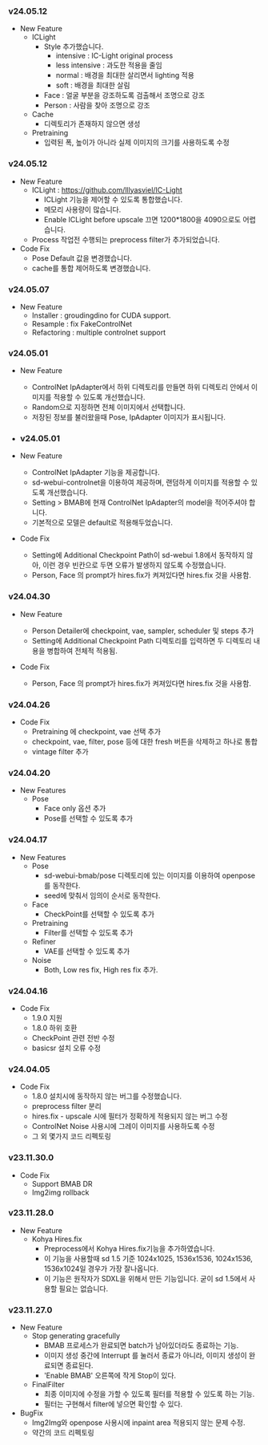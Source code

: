 ### v24.05.12

* New Feature
  * ICLight
    * Style 추가했습니다.
      * intensive : IC-Light original process
      * less intensive : 과도한 적용을 줄임
      * normal : 배경을 최대한 살리면서 lighting 적용
      * soft : 배경을 최대한 살림
    * Face : 얼굴 부분을 강조하도록 검출해서 조명으로 강조
    * Person : 사람을 찾아 조명으로 강조
  * Cache
    * 디렉토리가 존재하지 않으면 생성
  * Pretraining
    * 입력된 폭, 높이가 아니라 실제 이미지의 크기를 사용하도록 수정

### v24.05.12

* New Feature
  * ICLight : https://github.com/lllyasviel/IC-Light
    * ICLight 기능을 제어할 수 있도록 통합했습니다.
    * 메모리 사용량이 많습니다.
    * Enable ICLight before upscale 끄면 1200*1800을 4090으로도 어렵습니다.
  * Process 작업전 수행되는 preprocess filter가 추가되었습니다.
* Code Fix
  * Pose Default 값을 변경했습니다.
  * cache를 통합 제어하도록 변경했습니다.

### v24.05.07

* New Feature
  * Installer : groudingdino for CUDA support.
  * Resample : fix FakeControlNet
  * Refactoring : multiple controlnet support

  
### v24.05.01

* New Feature
  * ControlNet IpAdapter에서 하위 디렉토리를 만들면 하위 디렉토리 안에서 이미지를 적용할 수 있도록 개선했습니다.
  * Random으로 지정하면 전체 이미지에서 선택합니다.
  * 저장된 정보를 불러왔을때 Pose, IpAdapter 이미지가 표시됩니다.
  
* ### v24.05.01

* New Feature
  * ControlNet IpAdapter 기능을 제공합니다.
  * sd-webui-controlnet을 이용하여 제공하며, 랜덤하게 이미지를 적용할 수 있도록 개선했습니다.
  * Setting > BMAB에 현재 ControlNet IpAdapter의 model을 적어주셔야 합니다.
  * 기본적으로 모델은 default로 적용해두었습니다. 
  
* Code Fix
  * Setting에 Additional Checkpoint Path이 sd-webui 1.8에서 동작하지 않아, 이런 경우 빈칸으로 두면 오류가 발생하지 않도록 수정했습니다.
  * Person, Face 의 prompt가 hires.fix가 켜져있다면 hires.fix 것을 사용함.

### v24.04.30

* New Feature
  * Person Detailer에 checkpoint, vae, sampler, scheduler 및 steps 추가
  * Setting에 Additional Checkpoint Path 디렉토리를 입력하면 두 디렉토리 내용을 병합하여 전체적 적용됨.

* Code Fix
  * Person, Face 의 prompt가 hires.fix가 켜져있다면 hires.fix 것을 사용함.

### v24.04.26

* Code Fix
  * Pretraining 에 checkpoint, vae 선택 추가
  * checkpoint, vae, filter, pose 등에 대한 fresh 버튼을 삭제하고 하나로 통합
  * vintage filter 추가


### v24.04.20

* New Features
  * Pose
    * Face only 옵션 추가
    * Pose를 선택할 수 있도록 추가

### v24.04.17

* New Features
  * Pose
    * sd-webui-bmab/pose 디렉토리에 있는 이미지를 이용하여 openpose를 동작한다.
    * seed에 맞춰서 임의이 순서로 동작한다.
  * Face
    * CheckPoint를 선택할 수 있도록 추가
  * Pretraining
    * Filter를 선택할 수 있도록 추가
  * Refiner
    * VAE를 선택할 수 있도록 추가
  * Noise
    * Both, Low res fix, High res fix 추가.

### v24.04.16

* Code Fix
  * 1.9.0 지원
  * 1.8.0 하위 호환
  * CheckPoint 관련 전반 수정
  * basicsr 설치 오류 수정

### v24.04.05

* Code Fix
  * 1.8.0 설치시에 동작하지 않는 버그를 수정했습니다.
  * preprocess filter 분리
  * hires.fix - upscale 시에 필터가 정확하게 적용되지 않는 버그 수정
  * ControlNet Noise 사용시에 그레이 이미지를 사용하도록 수정
  * 그 외 몇가지 코드 리펙토링

### v23.11.30.0

* Code Fix
  * Support BMAB DR
  * Img2img rollback


### v23.11.28.0

* New Feature
  * Kohya Hires.fix
    * Preprocess에서 Kohya Hires.fix기능을 추가하였습니다.
    * 이 기능을 사용할때 sd 1.5 기준 1024x1025, 1536x1536, 1024x1536, 1536x1024일 경우가 가장 잘나옵니다.
    * 이 기능은 원작자가 SDXL을 위해서 만든 기능입니다. 굳이 sd 1.5에서 사용할 필요는 없습니다.


### v23.11.27.0

* New Feature
  * Stop generating gracefully
    * BMAB 프로세스가 완료되면 batch가 남아있더라도 종료하는 기능.
    * 이미지 생성 중간에 Interrupt 를 눌러서 종료가 아니라, 이미지 생성이 완료되면 종료된다.
    * 'Enable BMAB' 오른쪽에 작게 Stop이 있다.
  * FinalFilter
    * 최종 이미지에 수정을 가할 수 있도록 필터를 적용할 수 있도록 하는 기능.
    * 필터는 구현해서 filter에 넣으면 확인할 수 있다.
* BugFix
  * Img2Img와 openpose 사용시에 inpaint area 적용되지 않는 문제 수정.
  * 약간의 코드 리펙토링



